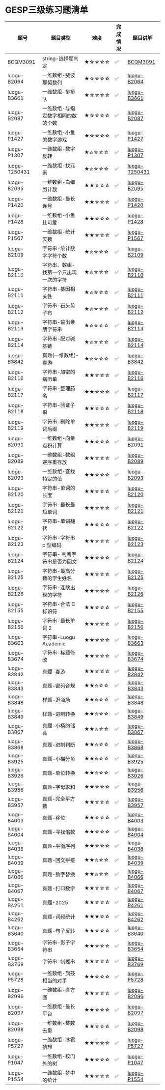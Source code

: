 # GESP三级练习题清单

| 题号 | 题目类型 | 难度 | 完成情况 | 题目讲解 |
|------|----------|------|----------|----------|
| BCQM3091| string-选择题判定| ★☆☆☆☆ | ✅ |[BCQM3091](https://www.coderli.com/gesp-1-bcqm3091)|
| luogu-B2064| 一维数组-斐波那契数列| ★☆☆☆☆ | ✅ |[luogu-B2064](https://www.coderli.com/gesp-3-luogu-b2064/)|
| luogu-B3661| 一维数组-排排队| ★☆☆☆☆ | ✅ |[luogu-B3661](https://www.coderli.com/gesp-3-luogu-b3661/)|
| luogu-B2087| 一维数组-与指定数字相同的数的个数| ★☆☆☆☆ | ✅ |[luogu-B2087](https://www.coderli.com/gesp-3-luogu-b2087/)|
| luogu-P1427| 一维数组-小鱼的数字游戏| ★☆☆☆☆ | ✅ |[luogu-P1427](https://www.coderli.com/gesp-3-luogu-p1427/)|
| luogu-P1307| 一维数组-数字反转| ★✮☆☆☆ | ✅ |[luogu-P1307](https://www.coderli.com/gesp-3-luogu-p1307/)|
| luogu-T250431| 一维数组-找元素| ★✮☆☆☆ | ✅ |[luogu-T250431](https://www.coderli.com/gesp-3-luogu-t250431/)|
| luogu-B2095| 一维数组-白细胞计数| ★★☆☆☆ | ✅ |[luogu-B2095](https://www.coderli.com/gesp-3-luogu-b2095/)|
| luogu-P1420| 一维数组-最长连号| ★★☆☆☆ | ✅ |[luogu-P1420](https://www.coderli.com/gesp-3-luogu-p1420/)|
| luogu-P1428| 一维数组-小鱼比可爱| ★★☆☆☆ | ✅ |[luogu-P1428](https://www.coderli.com/gesp-3-luogu-p1428/)|
| luogu-P1567| 一维数组-统计天数| ★★☆☆☆ | ✅ |[luogu-P1567](https://www.coderli.com/gesp-3-luogu-p1567/)|
| luogu-B2109| 字符串-统计数字字符个数| ★✮☆☆☆ | ✅ |[luogu-B2109](https://www.coderli.com/gesp-3-luogu-b2109/)|
| luogu-B2110| 字符串、数组-找第一个只出现一次的字符| ★✮☆☆☆ | ✅ |[luogu-B2110](https://www.coderli.com/gesp-3-luogu-b2110/)|
| luogu-B2111| 字符串-基因相关性| ★✮☆☆☆ | ✅ |[luogu-B2111](https://www.coderli.com/gesp-3-luogu-b2111/)|
| luogu-B2112| 字符串-石头剪子布| ★✮☆☆☆ | ✅ |[luogu-B2112](https://www.coderli.com/gesp-3-luogu-b2112/)|
| luogu-B2113| 字符串-输出亲朋字符串| ★✮☆☆☆ | ✅ |[luogu-B2113](https://www.coderli.com/gesp-3-luogu-b2113/)|
| luogu-B2114| 字符串-配对碱基链| ★✮☆☆☆ | ✅ |[luogu-B2114](https://www.coderli.com/gesp-3-luogu-b2114/)|
| luogu-B3842| 真题(一维数组)-春游| ★✮☆☆☆ | ✅ |[luogu-B3842](https://www.coderli.com/gesp-3-luogu-b3842/)|
| luogu-B2116| 字符串-加密的病历单| ★★☆☆☆ | ✅ |[luogu-B2116](https://www.coderli.com/gesp-3-luogu-b2116/)|
| luogu-B2117| 字符串-整理药名| ★★☆☆☆ | ✅ |[luogu-B2117](https://www.coderli.com/gesp-3-luogu-b2117/)|
| luogu-B2118| 字符串-验证子串| ★★☆☆☆ | ✅ |[luogu-B2118](https://www.coderli.com/gesp-3-luogu-b2118/)|
| luogu-B2119| 字符串-删除单词后缀| ★★☆☆☆ | ✅ |[luogu-B2119](https://www.coderli.com/gesp-3-luogu-b2119/)|
| luogu-B2091| 一维数组-向量点积计算| ★★☆☆☆ | ✅ |[luogu-B2091](https://www.coderli.com/gesp-3-luogu-b2091/)|
| luogu-B2089| 一维数组-数组逆序重存放| ★★☆☆☆ | ✅ |[luogu-B2089](https://www.coderli.com/gesp-3-luogu-b2089/)|
| luogu-B2093| 一维数组-查找特定的值| ★★☆☆☆ | ✅ |[luogu-B2093](https://www.coderli.com/gesp-3-luogu-b2093/)|
| luogu-B2120| 字符串-单词的长度| ★★☆☆☆ | ✅ |[luogu-B2120](https://www.coderli.com/gesp-3-luogu-b2120/)|
| luogu-B2121| 字符串-最长最短单词| ★★☆☆☆ | ✅ |[luogu-B2121](https://www.coderli.com/gesp-3-luogu-b2121/)|
| luogu-B2122| 字符串-单词翻转| ★★☆☆☆ | ✅ |[luogu-B2122](https://www.coderli.com/gesp-3-luogu-b2122/)|
| luogu-B2123| 字符串-字符串 p 型编码| ★★☆☆☆ | ✅ |[luogu-B2123](https://www.coderli.com/gesp-3-luogu-b2123/)|
| luogu-B2124| 字符串- 判断字符串是否为回文| ★★☆☆☆ | ✅ |[luogu-B2124](https://www.coderli.com/gesp-3-luogu-b2124/)|
| luogu-B2125| 字符串-最高分数的学生姓名| ★★☆☆☆ | ✅ |[luogu-B2125](https://www.coderli.com/gesp-3-luogu-b2125/)|
| luogu-B2126| 字符串-连续出现的字符| ★★☆☆☆ | ✅ |[luogu-B2126](https://www.coderli.com/gesp-3-luogu-b2126/)|
| luogu-B2155| 字符串-合法 C 标识符| ★★☆☆☆ | ✅ |[luogu-B2155](https://www.coderli.com/gesp-3-luogu-b2155/)|
| luogu-B2156| 字符串-最长单词 2| ★★☆☆☆ | ✅ |[luogu-B2156](https://www.coderli.com/gesp-3-luogu-b2156/)|
| luogu-B3663| 字符串-Luogu Academic| ★★☆☆☆ | ✅ |[luogu-B3663](https://www.coderli.com/gesp-3-luogu-b3663/)|
| luogu-B3674| 字符串-标题修改| ★★☆☆☆ | ✅ |[luogu-B3674](https://www.coderli.com/gesp-3-luogu-b3674/)|
| luogu-B3842| 真题-春游| ★★☆☆☆ | ✅ |[luogu-B3842](https://www.coderli.com/gesp-3-luogu-b3842/)|
| luogu-B3843| 真题-密码合规| ★★✮☆☆ | ✅ |[luogu-B3843](https://www.coderli.com/gesp-3-luogu-b3843/)|
| luogu-B3848| 样题-逛商场| ★★✮☆☆ | ✅ |[luogu-B3848](https://www.coderli.com/gesp-3-luogu-b3848/)|
| luogu-B3849| 样题-进制转换| ★★✮☆☆ | ✅ |[luogu-B3849](https://www.coderli.com/gesp-3-luogu-b3849/)|
| luogu-B3867| 真题-小杨的储蓄| ★★✮☆☆ | ✅ |[luogu-B3867](https://www.coderli.com/gesp-3-luogu-b3867/)|
| luogu-B3868| 真题-进制判断| ★★✮☆☆ | ✅ |[luogu-B3868](https://www.coderli.com/gesp-3-luogu-b3868/)|
| luogu-B3925| 真题-小猫分鱼| ★★✮☆☆ | ✅ |[luogu-B3925](https://www.coderli.com/gesp-3-luogu-b3925/)|
| luogu-B3926| 真题-单位转换| ★★✮☆☆ | ✅ |[luogu-B3926](https://www.coderli.com/gesp-3-luogu-b3926/)|
| luogu-B3956| 真题-字母求和| ★★☆☆☆ | ✅ |[luogu-B3956](https://www.coderli.com/gesp-3-luogu-b3956/)|
| luogu-B3957| 真题-完全平方数| ★★☆☆☆ | ✅ |[luogu-B3957](https://www.coderli.com/gesp-3-luogu-b3957/)|
| luogu-B4003| 真题-移位| ★★☆☆☆ | ✅ |[luogu-B4003](https://www.coderli.com/gesp-3-luogu-b4003/)|
| luogu-B4004| 真题-寻找倍数| ★★☆☆☆ | ✅ |[luogu-B4004](https://www.coderli.com/gesp-3-luogu-b4004/)|
| luogu-B4038| 真题-平衡序列| ★★☆☆☆ | ✅ |[luogu-B4038](https://www.coderli.com/gesp-3-luogu-b4038/)|
| luogu-B4039| 真题-回文拼接| ★★✮☆☆ | ✅ |[luogu-B4039](https://www.coderli.com/gesp-3-luogu-b4039/)|
| luogu-B4066| 真题-数字替换| ★★✮☆☆ | ✅ |[luogu-B4066](https://www.coderli.com/gesp-3-luogu-b4066/)|
| luogu-B4067| 真题-打印数字| ★★☆☆☆ | ✅ |[luogu-B4067](https://www.coderli.com/gesp-3-luogu-b4067/)|
| luogu-B4261| 真题-2025| ★★☆☆☆ | ✅ |[luogu-B4261](https://www.coderli.com/gesp-3-luogu-b4261/)|
| luogu-B4262| 真题-词频统计| ★★★☆☆ | ✅ |[luogu-B4262](https://www.coderli.com/gesp-3-luogu-b4262/)|
| luogu-B3640| 真题-句子反转| ★★☆☆☆ | ✅ |[luogu-B3640](https://www.coderli.com/gesp-3-luogu-b3640/)|
| luogu-B3654| 字符串-影子字符串| ★★☆☆☆ | ✅ |[luogu-B3654](https://www.coderli.com/gesp-3-luogu-b3654/)|
| luogu-B3769| 字符串-制糊串| ★★☆☆☆ | ✅ |[luogu-B3769](https://www.coderli.com/gesp-3-luogu-b3769/)|
| luogu-P5728| 一维数组-旗鼓相当的对手| ★★☆☆☆ | ✅ |[luogu-P5728](https://www.coderli.com/gesp-3-luogu-p5728/)|
| luogu-B2096| 一维数组-直方图| ★★☆☆☆ | ✅ |[luogu-B2096](https://www.coderli.com/gesp-3-luogu-b2096/)|
| luogu-B2097| 一维数组-最长平台| ★★☆☆☆ | ✅ |[luogu-B2097](https://www.coderli.com/gesp-3-luogu-b2097/)|
| luogu-B2098| 一维数组-整数去重| ★★☆☆☆ | ✅ |[luogu-B2098](https://www.coderli.com/gesp-3-luogu-b2098/)|
| luogu-P5727| 一维数组-冰雹猜想| ★★☆☆☆ | ✅ |[luogu-P5727](https://www.coderli.com/gesp-3-luogu-p5727/)|
| luogu-P1047| 一维数组-校门外的树| ★★☆☆☆ | ✅ |[luogu-P1047](https://www.coderli.com/gesp-3-luogu-p1047/)|
| luogu-P1554| 一维数组-梦中的统计| ★★☆☆☆ | ✅ |[luogu-P1554](https://www.coderli.com/gesp-3-luogu-p1554/)|
